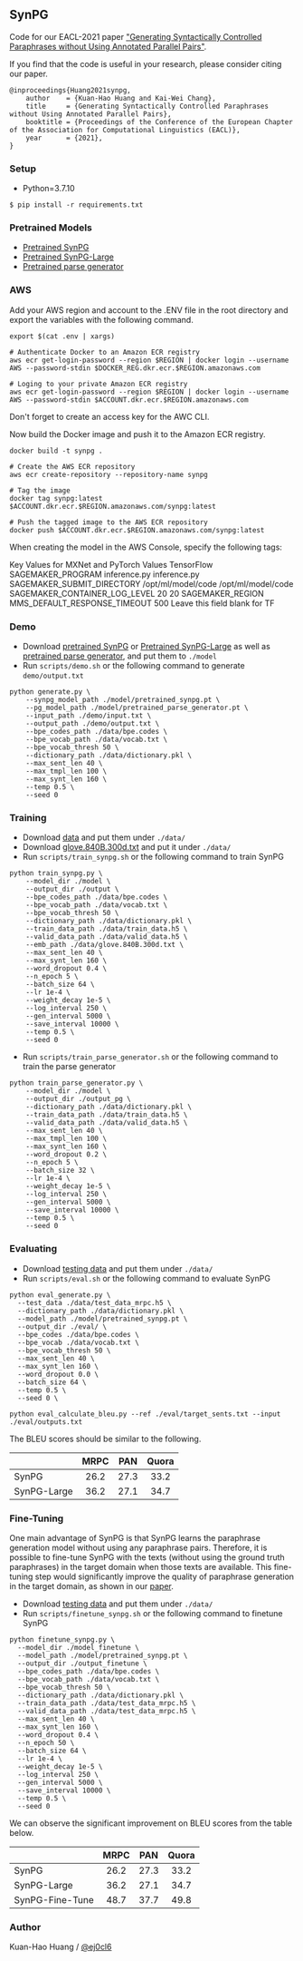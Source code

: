## SynPG

Code for our EACL-2021 paper ["Generating Syntactically Controlled Paraphrases without Using Annotated Parallel Pairs"](https://arxiv.org/abs/2101.10579).

If you find that the code is useful in your research, please consider citing our paper.

    @inproceedings{Huang2021synpg,
        author    = {Kuan-Hao Huang and Kai-Wei Chang},
        title     = {Generating Syntactically Controlled Paraphrases without Using Annotated Parallel Pairs},
        booktitle = {Proceedings of the Conference of the European Chapter of the Association for Computational Linguistics (EACL)},
        year      = {2021},
    }

### Setup 

  - Python=3.7.10
  ```
  $ pip install -r requirements.txt
  ```
    
### Pretrained Models
  - [Pretrained SynPG](https://drive.google.com/file/d/1HQGxFb-MW8vnnLRVSOTv9jMRm6HZvYsI/view?usp=sharing)
  - [Pretrained SynPG-Large](https://drive.google.com/file/d/16jfqXUq0bojYIEv-D_-i5SunHn-Qarw5/view?usp=sharing)
  - [Pretrained parse generator](https://drive.google.com/file/d/1XkWpQC1gny6ieYCHS2HIyVXAMR0SUFqi/view?usp=sharing)
 
### AWS
Add your AWS region and account to the .ENV file in the root directory and export the variables with the following command.
```
export $(cat .env | xargs)
```

```
# Authenticate Docker to an Amazon ECR registry
aws ecr get-login-password --region $REGION | docker login --username AWS --password-stdin $DOCKER_REG.dkr.ecr.$REGION.amazonaws.com

# Loging to your private Amazon ECR registry
aws ecr get-login-password --region $REGION | docker login --username AWS --password-stdin $ACCOUNT.dkr.ecr.$REGION.amazonaws.com
```

Don't forget to create an access key for the AWC CLI. 

Now build the Docker image and push it to the Amazon ECR registry.
```
docker build -t synpg .
```

```
# Create the AWS ECR repository
aws ecr create-repository --repository-name synpg

# Tag the image
docker tag synpg:latest $ACCOUNT.dkr.ecr.$REGION.amazonaws.com/synpg:latest

# Push the tagged image to the AWS ECR repository
docker push $ACCOUNT.dkr.ecr.$REGION.amazonaws.com/synpg:latest
```

When creating the model in the AWS Console, specify the following tags:

Key	Values for MXNet and PyTorch	Values TensorFlow
SAGEMAKER_PROGRAM	inference.py	inference.py
SAGEMAKER_SUBMIT_DIRECTORY	/opt/ml/model/code	/opt/ml/model/code
SAGEMAKER_CONTAINER_LOG_LEVEL	20	20
SAGEMAKER_REGION	<your region>	<your region>
MMS_DEFAULT_RESPONSE_TIMEOUT	500	Leave this field blank for TF

### Demo

  - Download [pretrained SynPG](https://drive.google.com/file/d/1HQGxFb-MW8vnnLRVSOTv9jMRm6HZvYsI/view?usp=sharing) or [Pretrained SynPG-Large](https://drive.google.com/file/d/16jfqXUq0bojYIEv-D_-i5SunHn-Qarw5/view?usp=sharing) as well as [pretrained parse generator](https://drive.google.com/file/d/1XkWpQC1gny6ieYCHS2HIyVXAMR0SUFqi/view?usp=sharing), and put them to `./model`
  - Run `scripts/demo.sh` or the following command to generate `demo/output.txt`
  ```
  python generate.py \
      --synpg_model_path ./model/pretrained_synpg.pt \
      --pg_model_path ./model/pretrained_parse_generator.pt \
      --input_path ./demo/input.txt \
      --output_path ./demo/output.txt \
      --bpe_codes_path ./data/bpe.codes \
      --bpe_vocab_path ./data/vocab.txt \
      --bpe_vocab_thresh 50 \
      --dictionary_path ./data/dictionary.pkl \
      --max_sent_len 40 \
      --max_tmpl_len 100 \
      --max_synt_len 160 \
      --temp 0.5 \
      --seed 0
  ```
    
### Training

  - Download [data](https://drive.google.com/file/d/1OrQjD-TcSR83LtTxXCVOemldwOILtn8e/view?usp=sharing) and put them under `./data/` 
  - Download [glove.840B.300d.txt](http://nlp.stanford.edu/data/glove.840B.300d.zip) and put it under `./data/` 
  - Run `scripts/train_synpg.sh` or the following command to train SynPG
  
  ```
  python train_synpg.py \
      --model_dir ./model \
      --output_dir ./output \
      --bpe_codes_path ./data/bpe.codes \
      --bpe_vocab_path ./data/vocab.txt \
      --bpe_vocab_thresh 50 \
      --dictionary_path ./data/dictionary.pkl \
      --train_data_path ./data/train_data.h5 \
      --valid_data_path ./data/valid_data.h5 \
      --emb_path ./data/glove.840B.300d.txt \
      --max_sent_len 40 \
      --max_synt_len 160 \
      --word_dropout 0.4 \
      --n_epoch 5 \
      --batch_size 64 \
      --lr 1e-4 \
      --weight_decay 1e-5 \
      --log_interval 250 \
      --gen_interval 5000 \
      --save_interval 10000 \
      --temp 0.5 \
      --seed 0
  ```
  - Run `scripts/train_parse_generator.sh` or the following command to train the parse generator
  ```
  python train_parse_generator.py \
      --model_dir ./model \
      --output_dir ./output_pg \
      --dictionary_path ./data/dictionary.pkl \
      --train_data_path ./data/train_data.h5 \
      --valid_data_path ./data/valid_data.h5 \
      --max_sent_len 40 \
      --max_tmpl_len 100 \
      --max_synt_len 160 \
      --word_dropout 0.2 \
      --n_epoch 5 \
      --batch_size 32 \
      --lr 1e-4 \
      --weight_decay 1e-5 \
      --log_interval 250 \
      --gen_interval 5000 \
      --save_interval 10000 \
      --temp 0.5 \
      --seed 0
  ```
  
 
### Evaluating

  - Download [testing data](https://drive.google.com/file/d/107vLMJij7v2UyaDOv6CE_d9aaviMbi8H/view?usp=sharing) and put them under `./data/` 
  - Run `scripts/eval.sh` or the following command to evaluate SynPG

  ```
  python eval_generate.py \
    --test_data ./data/test_data_mrpc.h5 \
    --dictionary_path ./data/dictionary.pkl \
    --model_path ./model/pretrained_synpg.pt \
    --output_dir ./eval/ \
    --bpe_codes ./data/bpe.codes \
    --bpe_vocab ./data/vocab.txt \
    --bpe_vocab_thresh 50 \
    --max_sent_len 40 \
    --max_synt_len 160 \
    --word_dropout 0.0 \
    --batch_size 64 \
    --temp 0.5 \
    --seed 0 \
 
  python eval_calculate_bleu.py --ref ./eval/target_sents.txt --input ./eval/outputs.txt
  ```
  
The BLEU scores should be similar to the following.

|             | MRPC |  PAN | Quora |
|-------------|:----:|:----:|:-----:|
| SynPG       | 26.2 | 27.3 |  33.2 |
| SynPG-Large | 36.2 | 27.1 |  34.7 |


### Fine-Tuning

One main advantage of SynPG is that SynPG learns the paraphrase generation model without using any paraphrase pairs. Therefore, it is possible to fine-tune SynPG with the texts (without using the ground truth paraphrases) in the target domain when those texts are available. This fine-tuning step would significantly improve the quality of paraphrase generation in the target domain, as shown in our [paper](https://arxiv.org/abs/2101.10579).

  - Download [testing data](https://drive.google.com/file/d/107vLMJij7v2UyaDOv6CE_d9aaviMbi8H/view?usp=sharing) and put them under `./data/` 
  - Run `scripts/finetune_synpg.sh` or the following command to finetune SynPG

  ```
  python finetune_synpg.py \
    --model_dir ./model_finetune \
    --model_path ./model/pretrained_synpg.pt \
    --output_dir ./output_finetune \
    --bpe_codes_path ./data/bpe.codes \
    --bpe_vocab_path ./data/vocab.txt \
    --bpe_vocab_thresh 50 \
    --dictionary_path ./data/dictionary.pkl \
    --train_data_path ./data/test_data_mrpc.h5 \
    --valid_data_path ./data/test_data_mrpc.h5 \
    --max_sent_len 40 \
    --max_synt_len 160 \
    --word_dropout 0.4 \
    --n_epoch 50 \
    --batch_size 64 \
    --lr 1e-4 \
    --weight_decay 1e-5 \
    --log_interval 250 \
    --gen_interval 5000 \
    --save_interval 10000 \
    --temp 0.5 \
    --seed 0
  ```
  
We can observe the significant improvement on BLEU scores from the table below.

|                 | MRPC |  PAN | Quora |
|-----------------|:----:|:----:|:-----:|
| SynPG           | 26.2 | 27.3 |  33.2 |
| SynPG-Large     | 36.2 | 27.1 |  34.7 |
| SynPG-Fine-Tune | 48.7 | 37.7 |  49.8 |
  
### Author

Kuan-Hao Huang / [@ej0cl6](https://khhuang.me/)
